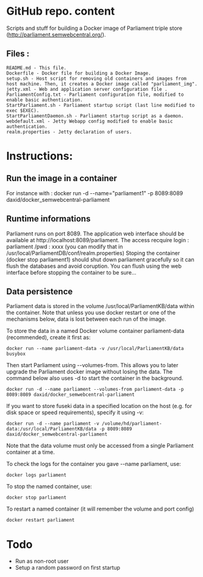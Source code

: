 # GitHub repo. content

Scripts and stuff for building a Docker image of Parliament triple store (http://parliament.semwebcentral.org/).


## Files :

	README.md - This file.
	Dockerfile - Docker file for building a Docker Image.
	setup.sh - Host script for removing old containers and images from host machine. Then, it creates a Docker image called "parliament_img".
	jetty.xml - Web and application server configuration file .
	ParliamentConfig.txt - Parliament configuration file, modified to enable basic authentication.
	StartParliament.sh - Parliament startup script (last line modified to exec $EXEC).
	StartParliamentDaemon.sh - Parliament startup script as a daemon.
	webdefault.xml - Jetty Webapp config modified to enable basic authentication.
	realm.properties - Jetty declaration of users.


# Instructions:

## Run the image in a container
For instance with :
docker run -d --name="parliament1" -p 8089:8089 daxid/docker_semwebcentral-parliament

 
## Runtime informations

Parliament runs on port 8089. 
The application web interface should be available at http://localhost:8089/parliament.
The access recquire login : parliament /pwd : xxxx  (you can modify that in /usr/local/ParliamentDB/conf/realm.properties)
Stoping the container (docker stop parliament1) should shut down parliament gracefully so it can flush the databases and avoid coruption. You can  flush using the web interface before stopping the container to be sure... 

## Data persistence

Parliament data is stored in the volume /usr/local/ParliamentKB/data within the container.
Note that unless you use docker restart or one of the mechanisms below, data
is lost between each run of the image.

To store the data in a named Docker volume container parliament-data
(recommended), create it first as:

```docker run --name parliament-data -v /usr/local/ParliamentKB/data busybox```

Then start Parliament using --volumes-from. This allows you to later upgrade the
Parliament docker image without losing the data. The command below also uses
-d to start the container in the background.

```docker run -d --name parliament --volumes-from parliament-data -p 8089:8089 daxid/docker_semwebcentral-parliament```


If you want to store fuseki data in a specified location on the host (e.g. for
disk space or speed requirements), specify it using -v:

```docker run -d --name parliament -v /volume/hd/parliament-data:/usr/local/ParliamentKB/data -p 8089:8089 daxid/docker_semwebcentral-parliament```

Note that the data volume must only be accessed from a single Parliament container at a time.

To check the logs for the container you gave --name parliament, use:

```docker logs parliament```

To stop the named container, use:

```docker stop parliament```

To restart a named container (it will remember the volume and port config)

```docker restart parliament```


# Todo 

- Run as non-root user
- Setup a random password on first startup
